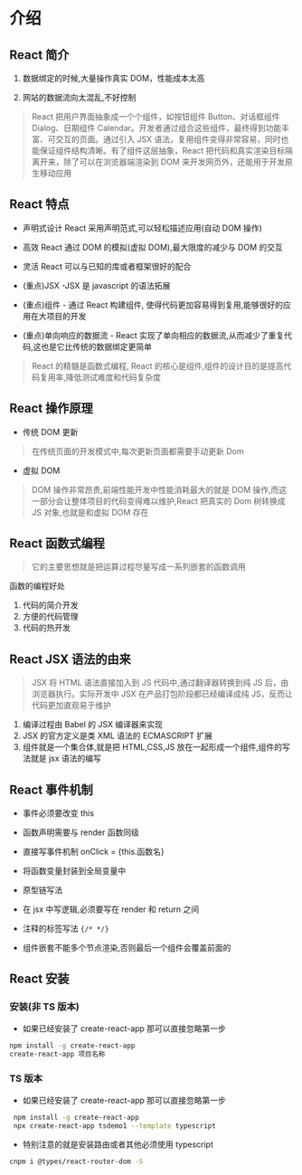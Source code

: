 # 介绍

## React 简介

1. 数据绑定的时候,大量操作真实 DOM，性能成本太高

2. 网站的数据流向太混乱,不好控制

> React 把用户界面抽象成一个个组件，如按钮组件 Button、对话框组件 Dialog、日期组件 Calendar。开发者通过组合这些组件，最终得到功能丰富、可交互的页面。通过引入 JSX 语法，复用组件变得非常容易，同时也能保证组件结构清晰。有了组件这层抽象，React 把代码和真实渲染目标隔离开来，除了可以在浏览器端渲染到 DOM 来开发网页外，还能用于开发原生移动应用

## React 特点

- 声明式设计 React 采用声明范式,可以轻松描述应用(自动 DOM 操作)

- 高效 React 通过 DOM 的模拟(虚拟 DOM),最大限度的减少与 DOM 的交互

- 灵活 React 可以与已知的库或者框架很好的配合

- (重点)JSX -JSX 是 javascript 的语法拓展

- (重点)组件 - 通过 React 构建组件, 使得代码更加容易得到复用,能够很好的应用在大项目的开发

- (重点)单向响应的数据流 - React 实现了单向相应的数据流,从而减少了重复代码,这也是它比传统的数据绑定更简单

> React 的精髓是函数式编程, React 的核心是组件,组件的设计目的是提高代码复用率,降低测试难度和代码复杂度

## React 操作原理

- 传统 DOM 更新

> 在传统页面的开发模式中,每次更新页面都需要手动更新 Dom

- 虚拟 DOM

> DOM 操作非常昂贵,前端性能开发中性能消耗最大的就是 DOM 操作,而这一部分会让整体项目的代码变得难以维护,React 把真实的 Dom 树转换成 JS 对象,也就是和虚拟 DOM 存在

## React 函数式编程

> 它的主要思想就是把运算过程尽量写成一系列嵌套的函数调用

函数的编程好处

1. 代码的简介开发
2. 方便的代码管理
3. 代码的热开发

## React JSX 语法的由来

> JSX 将 HTML 语法直接加入到 JS 代码中,通过翻译器转换到纯 JS 后，由浏览器执行。实际开发中 JSX 在产品打包阶段都已经编译成纯 JS，反而让代码更加直观易于维护

1. 编译过程由 Babel 的 JSX 编译器来实现
2. JSX 的官方定义是类 XML 语法的 ECMASCRIPT 扩展
3. 组件就是一个集合体,就是把 HTML,CSS,JS 放在一起形成一个组件,组件的写法就是 jsx 语法的编写

## React 事件机制

- 事件必须要改变 this

- 函数声明需要与 render 函数同级

- 直接写事件机制 onClick = {this.函数名}

- 将函数变量封装到全局变量中

- 原型链写法

- 在 jsx 中写逻辑,必须要写在 render 和 return 之间

- 注释的标签写法 `{/* */}`

- 组件嵌套不能多个节点渲染,否则最后一个组件会覆盖前面的

## React 安装

### 安装(非 TS 版本)

- 如果已经安装了 create-react-app 那可以直接忽略第一步

```bash
npm install -g create-react-app
create-react-app 项目名称
```

### TS 版本

- 如果已经安装了 create-react-app 那可以直接忽略第一步

```bash
 npm install -g create-react-app
 npx create-react-app tsdemo1 --template typescript
```

- 特别注意的就是安装路由或者其他必须使用 typescript

```bash
cnpm i @types/react-router-dom -S
```
